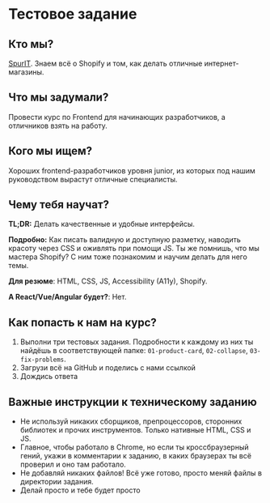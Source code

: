 # Тестовое задание 

## Кто мы?
[SpurIT](https://spur-i-t.com/). Знаем всё о Shopify и том, как делать отличные интернет-магазины.

## Что мы задумали?
Провести курс по Frontend для начинающих разработчиков, а отличников взять на работу. 

## Кого мы ищем?
Хороших frontend-разработчиков уровня junior, из которых под нашим руководством вырастут отличные специалисты.
 
## Чему тебя научат?
**TL;DR:** Делать качественные и удобные интерфейсы.

**Подробно:** Как писать валидную и доступную разметку, наводить красоту через CSS и оживлять при помощи JS.
Ты же помнишь, что мы мастера Shopify? С ним тоже познакомим и научим делать для него темы.

**Для резюме**: HTML, CSS, JS, Accessibility (A11y), Shopify.

**A React/Vue/Angular будет?**: Нет.

## Как попасть к нам на курс?
1. Выполни три тестовых задания. Подробности к каждому из них ты найдёшь в соответствующей папке: ```01-product-card```, ```02-collapse```, ```03-fix-problems```.
2. Загрузи всё на GitHub и поделись с нами ссылкой
3. Дождись ответа

## Важные инструкции к техническому заданию
* Не используй никаких сборщиков, препроцессоров, сторонних библиотек и прочих инструментов. Только нативные HTML, CSS и JS.
* Главное, чтобы работало в Chrome, но если ты кроссбраузерный гений, укажи в комментарии к заданию, в каких браузерах ты всё проверил и оно там работало.
* Не добавляй никаких файлов! Всё уже готово, просто меняй файлы в директории задания.
* Делай просто и тебе будет просто